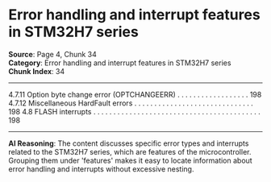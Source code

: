 # Error handling and interrupt features in STM32H7 series

**Source**: Page 4, Chunk 34  
**Category**: Error handling and interrupt features in STM32H7 series  
**Chunk Index**: 34

---

4.7.11 Option byte change error (OPTCHANGEERR) . . . . . . . . . . . . . . . . . . 198
4.7.12 Miscellaneous HardFault errors . . . . . . . . . . . . . . . . . . . . . . . . . . . . . . 198
4.8 FLASH interrupts . . . . . . . . . . . . . . . . . . . . . . . . . . . . . . . . . . . . . . . . . . 198

---

**AI Reasoning**: The content discusses specific error types and interrupts related to the STM32H7 series, which are features of the microcontroller. Grouping them under 'features' makes it easy to locate information about error handling and interrupts without excessive nesting.

